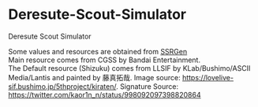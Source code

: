 # Deresute-Scout-Simulator
Deresute Scout Simulator

Some values and resources are obtained from [SSRGen](https://github.com/spring-raining/SSRgen)<br>
Main resource comes from CGSS by Bandai Entertainment.<br>
The Default resource (Shizuku) comes from LLSIF by KLab/Bushimo/ASCII Media/Lantis and painted by 藤真拓哉.
Image source: https://lovelive-sif.bushimo.jp/5thproject/kiraten/.
Signature Source: https://twitter.com/kaor1n_n/status/998092097398820864
